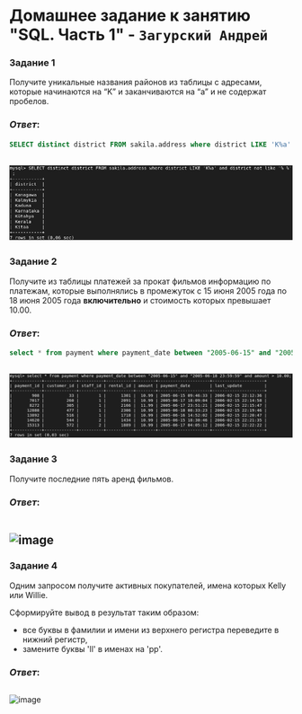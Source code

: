 # Домашнее задание к занятию "SQL. Часть 1" - `Загурский Андрей`

### Задание 1

Получите уникальные названия районов из таблицы с адресами, которые начинаются на “K” и заканчиваются на “a” и не содержат пробелов.

### *Ответ*:
```sql
SELECT distinct district FROM sakila.address where district LIKE 'K%a' and district not like '% %' ;
```
![image](https://github.com/Anders1994/Homework/blob/main/ScreenShots/%D0%A1%D0%BA%D1%80%D0%B8%D0%BD%20533.png)
---

### Задание 2

Получите из таблицы платежей за прокат фильмов информацию по платежам, которые выполнялись в промежуток с 15 июня 2005 года по 18 июня 2005 года **включительно** и стоимость которых превышает 10.00.

### *Ответ*:
```sql
select * from payment where payment_date between "2005-06-15" and "2005-06-18 23:59:59" and amount > 10.00;
```
![image](https://github.com/Anders1994/Homework/blob/main/ScreenShots/%D0%A1%D0%BA%D1%80%D0%B8%D0%BD%20535.png)
---

### Задание 3

Получите последние пять аренд фильмов.

### *Ответ*:
```sql

```
![image]()
---

### Задание 4

Одним запросом получите активных покупателей, имена которых Kelly или Willie. 

Сформируйте вывод в результат таким образом:
- все буквы в фамилии и имени из верхнего регистра переведите в нижний регистр,
- замените буквы 'll' в именах на 'pp'.

### *Ответ*:
```sql

```
![image]()